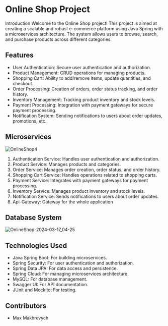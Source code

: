 # Online Shop Project
Introduction
Welcome to the Online Shop project! This project is aimed at creating a scalable and robust e-commerce platform using Java Spring with a microservices architecture. The system allows users to browse, search, and purchase products across different categories.
## Features
- User Authentication: Secure user authentication and authorization.
- Product Management: CRUD operations for managing products.
- Shopping Cart: Ability to add/remove items, update quantities, and checkout.
- Order Processing: Creation of orders, order status tracking, and order history.
- Inventory Management: Tracking product inventory and stock levels.
- Payment Processing: Integration with payment gateways for secure payment processing.
- Notification System: Sending notifications to users about order updates, promotions, etc.
## Microservices
![OnlineShop4](https://github.com/Online-Shop-Project-Resume/OnlineShop/assets/128129267/fcebcf5f-c947-4e60-a6e1-e14b3260152a)
1. Authentication Service: Handles user authentication and authorization.
2. Product Service: Manages products and categories.
3. Order Service: Manages order creation, order status, and order history.
4. Shopping Cart Service: Handles operations related to shopping carts.
5. Payment Service: Integrates with payment gateways for payment processing.
6. Inventory Service: Manages product inventory and stock levels.
7. Notification Service: Sends notifications to users about order updates.
8. Api-Gateway: Gateway for the whole application
## Database System
![OnlineShop-2024-03-17_04-25](https://github.com/skijl/OnlineShop/assets/128129267/3a1c8ead-20fc-4517-be9d-1876c8378b48)
## Technologies Used
- Java Spring Boot: For building microservices.
- Spring Security: For user authentication and authorization.
- Spring Data JPA: For data access and persistence.
- Spring Cloud: For managing microservices architecture.
- MySQL: For database management.
- Swagger UI: For API documentation.
- JUnit and Mockito: For testing.
## Contributors
- Max Makhrevych
